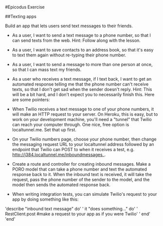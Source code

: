 #Epicodus Exercise

##Texting apps

Build an app that lets users send text messages to their friends.

- As a user, I want to send a text message to a phone number, so that I can send texts from the web. Hint: Follow along with the lesson.
- As a user, I want to save contacts to an address book, so that it's easy to text them again without re-typing their phone number.
- As a user, I want to send a message to more than one person at once, so that I can mass text my friends.
- As a user who receives a text message, if I text back, I want to get an automated response telling me that the phone number can't receive texts, so that I don't get sad when the sender doesn't reply. Hint: This will be a bit hard, and I don't expect you to necessarily finish this. Here are some pointers:
- When Twilio receives a text message to one of your phone numbers, it will make an HTTP request to your server. On Heroku, this is easy, but to work on your development machine, you'll need a "tunnel" that Twilio can reach your computer through. One nice, free option is localtunnel.me. Set that up first.

- On your Twilio numbers page, choose your phone number, then change the messaging request URL to your localtunnel address followed by an endpoint that Twilio can POST to when it receives a test, e.g. http://j384.localtunnel.me/inboundmessages_.

- Create a route and controller for creating inbound messages. Make a PORO model that can take a phone number and text the automated response back to it. When the inbound text is received, it will take the request, pass the phone number of the sender to the model, and the model then sends the automated response back.

- When writing integration tests, you can simulate Twilio's request to your app by doing something like this:

'describe "inbound text message" do'
'  it "does something..." do'
'    RestClient.post #make a request to your app as if you were Twilio'
'  end'
'end'
